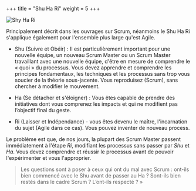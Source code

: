 +++
title = "Shu Ha Ri"
weight = 5
+++

![Shy Ha Ri](shuhari.png)

Principalement décrit dans les ouvrages sur Scrum, néanmoins le Shu Ha Ri s'applique également pour l'ensemble plus large qu'est Agile.

- Shu (Suivre et Obéir) : Il est particulièrement important pour une nouvelle équipe, un nouveau Scrum Master ou un Scrum Master travaillant avec une nouvelle équipe, d'être en mesure de comprendre le « quoi » du processus. Vous devez apprendre et comprendre les principes fondamentaux, les techniques et les processus sans trop vous soucier de la théorie sous-jacente. Vous reproduisez (Scrum), sans chercher à modifier le mouvement.

- Ha (Se détacher et s'éloigner) : Vous êtes capable de prendre des initiatives dont vous comprenez les impacts et qui ne modifient pas l’objectif final du geste.

- Ri (Laisser et Indépendance) - vous êtes devenu le maître, l'incarnation du sujet (Agile dans ce cas). Vous pouvez inventer de nouveau process.

Le problème est que, de nos jours, la plupart des Scrum Master passent immédiatement à l'étape *Ri*, modifiant les processus sans passer par *Shu* et *Ha*. Vous devez comprendre et réussir le processus avant de pouvoir l'expérimenter et vous l'approprier. 
          
> Les questions sont à poser à ceux qui ont du mal avec Scrum : ont-ils bien commencé avec le Shu avant de passer au Ha ? Sont-ils bien restés dans le cadre Scrum ? L’ont-ils respecté ? »

